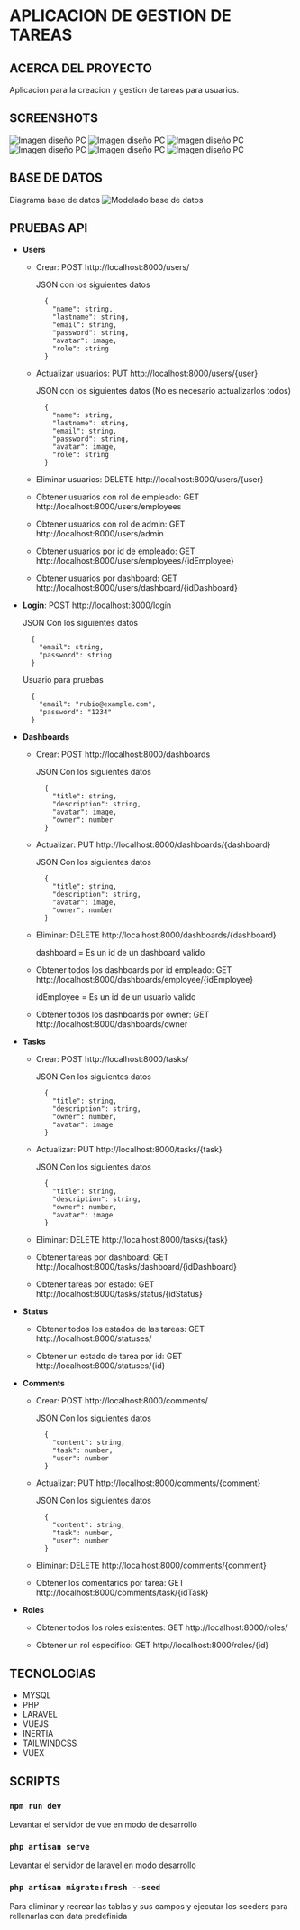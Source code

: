 # APLICACION DE GESTION DE TAREAS

## ACERCA DEL PROYECTO

Aplicacion para la creacion y gestion de tareas para usuarios.

## SCREENSHOTS
![Imagen diseño PC](./public/screenshots/1.png)
![Imagen diseño PC](./public/screenshots/2.png)
![Imagen diseño PC](./public/screenshots/3.png)
![Imagen diseño PC](./public/screenshots/4.png)
![Imagen diseño PC](./public/screenshots/5.png)
![Imagen diseño PC](./public/screenshots/6.png)

## BASE DE DATOS

Diagrama base de datos
![Modelado base de datos](./public/screenshots/modelado.png)

## PRUEBAS API

- **Users**
  - Crear: POST http://localhost:8000/users/

    JSON con los siguientes datos
    ```
      {
        "name": string,
        "lastname": string,
        "email": string,
        "password": string,
        "avatar": image,
        "role": string
      }
    ```
  - Actualizar usuarios: PUT http://localhost:8000/users/{user}

    JSON con los siguientes datos (No es necesario actualizarlos todos)
    ```
      {
        "name": string,
        "lastname": string,
        "email": string,
        "password": string,
        "avatar": image,
        "role": string
      }
    ```
    
  - Eliminar usuarios: DELETE http://localhost:8000/users/{user}

  - Obtener usuarios con rol de empleado: GET http://localhost:8000/users/employees

  - Obtener usuarios con rol de admin: GET http://localhost:8000/users/admin

  - Obtener usuarios por id de empleado: GET http://localhost:8000/users/employees/{idEmployee}

  - Obtener usuarios por dashboard: GET http://localhost:8000/users/dashboard/{idDashboard}

- **Login**: POST http://localhost:3000/login
  
  JSON Con los siguientes datos

  ```
    {
      "email": string,
      "password": string
    }
  ```

  Usuario para pruebas

  ```
    {
      "email": "rubio@example.com",
      "password": "1234"
    }
  ```

- **Dashboards**
  - Crear: POST http://localhost:8000/dashboards

    JSON Con los siguientes datos

    ```
      {
        "title": string,
        "description": string,
        "avatar": image,
        "owner": number
      }
    ```

  - Actualizar: PUT http://localhost:8000/dashboards/{dashboard}

    JSON Con los siguientes datos

    ```
      {
        "title": string,
        "description": string,
        "avatar": image,
        "owner": number
      }
    ```

  - Eliminar: DELETE http://localhost:8000/dashboards/{dashboard}

    dashboard = Es un id de un dashboard valido

  - Obtener todos los dashboards por id empleado: GET http://localhost:8000/dashboards/employee/{idEmployee}
  
    idEmployee = Es un id de un usuario valido

  - Obtener todos los dashboards por owner: GET http://localhost:8000/dashboards/owner
  
- **Tasks**
  - Crear: POST http://localhost:8000/tasks/

    JSON Con los siguientes datos

    ```
      {
        "title": string,
        "description": string,
        "owner": number,
        "avatar": image
      }
    ```

  - Actualizar: PUT http://localhost:8000/tasks/{task}

    JSON Con los siguientes datos

    ```
      {
        "title": string,
        "description": string,
        "owner": number,
        "avatar": image
      }
    ```

  - Eliminar: DELETE http://localhost:8000/tasks/{task}

  - Obtener tareas por dashboard: GET http://localhost:8000/tasks/dashboard/{idDashboard}

  - Obtener tareas por estado: GET http://localhost:8000/tasks/status/{idStatus} 

- **Status**
  - Obtener todos los estados de las tareas: GET http://localhost:8000/statuses/

  - Obtener un estado de tarea por id: GET http://localhost:8000/statuses/{id}

- **Comments**
  - Crear: POST http://localhost:8000/comments/

    JSON Con los siguientes datos

    ```
      {
        "content": string,
        "task": number,
        "user": number
      }
    ```

  - Actualizar: PUT http://localhost:8000/comments/{comment}

    JSON Con los siguientes datos

    ```
      {
        "content": string,
        "task": number,
        "user": number
      }
    ```

  - Eliminar: DELETE http://localhost:8000/comments/{comment}

  - Obtener los comentarios por tarea: GET http://localhost:8000/comments/task/{idTask}

- **Roles**
  - Obtener todos los roles existentes: GET http://localhost:8000/roles/

  - Obtener un rol especifico: GET http://localhost:8000/roles/{id}


## TECNOLOGIAS

- MYSQL
- PHP
- LARAVEL
- VUEJS
- INERTIA
- TAILWINDCSS
- VUEX

## SCRIPTS

### `npm run dev`

Levantar el servidor de vue en modo de desarrollo

### `php artisan serve`

Levantar el servidor de laravel en modo desarrollo

### `php artisan migrate:fresh --seed`

Para eliminar y recrear las tablas y sus campos y ejecutar los seeders para rellenarlas con data predefinida